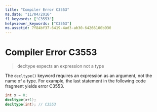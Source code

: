 ```yaml
---
title: "Compiler Error C3553"
ms.date: "11/04/2016"
f1_keywords: ["C3553"]
helpviewer_keywords: ["C3553"]
ms.assetid: 7f84bf37-6419-4ad3-ab30-64266100b930
---
```

# Compiler Error C3553

> decltype expects an expression not a type

The `decltype()` keyword requires an expression as an argument, not the name of a type. For example, the last statement in the following code fragment yields error C3553.

```cpp
int x = 0;
decltype(x+1);
decltype(int); // C3553
```